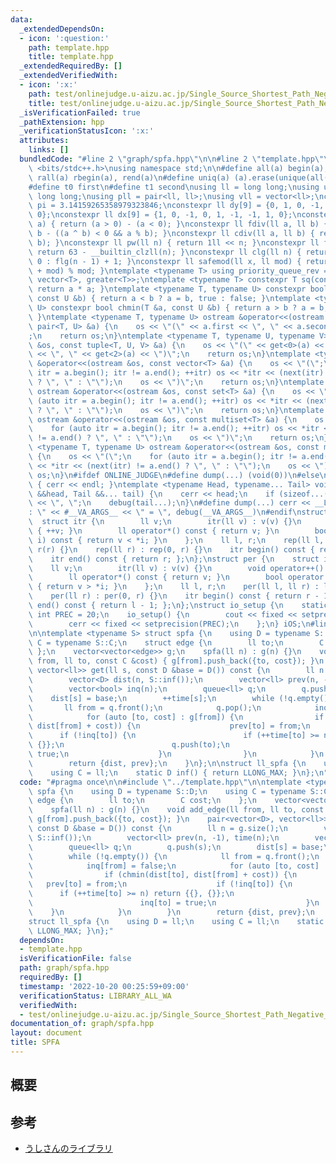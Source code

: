 ```yaml
---
data:
  _extendedDependsOn:
  - icon: ':question:'
    path: template.hpp
    title: template.hpp
  _extendedRequiredBy: []
  _extendedVerifiedWith:
  - icon: ':x:'
    path: test/onlinejudge.u-aizu.ac.jp/Single_Source_Shortest_Path_Negative_Edges.0.test.cpp
    title: test/onlinejudge.u-aizu.ac.jp/Single_Source_Shortest_Path_Negative_Edges.0.test.cpp
  _isVerificationFailed: true
  _pathExtension: hpp
  _verificationStatusIcon: ':x:'
  attributes:
    links: []
  bundledCode: "#line 2 \"graph/spfa.hpp\"\n\n#line 2 \"template.hpp\"\n\n#include\
    \ <bits/stdc++.h>\nusing namespace std;\n\n#define all(a) begin(a), end(a)\n#define\
    \ rall(a) rbegin(a), rend(a)\n#define uniq(a) (a).erase(unique(all(a)), (a).end())\n\
    #define t0 first\n#define t1 second\nusing ll = long long;\nusing ull = unsigned\
    \ long long;\nusing pll = pair<ll, ll>;\nusing vll = vector<ll>;\nconstexpr double\
    \ pi = 3.14159265358979323846;\nconstexpr ll dy[9] = {0, 1, 0, -1, 1, 1, -1, -1,\
    \ 0};\nconstexpr ll dx[9] = {1, 0, -1, 0, 1, -1, -1, 1, 0};\nconstexpr ll sign(ll\
    \ a) { return (a > 0) - (a < 0); }\nconstexpr ll fdiv(ll a, ll b) { return a /\
    \ b - ((a ^ b) < 0 && a % b); }\nconstexpr ll cdiv(ll a, ll b) { return -fdiv(-a,\
    \ b); }\nconstexpr ll pw(ll n) { return 1ll << n; }\nconstexpr ll flg(ll n) {\
    \ return 63 - __builtin_clzll(n); }\nconstexpr ll clg(ll n) { return n == 1 ?\
    \ 0 : flg(n - 1) + 1; }\nconstexpr ll safemod(ll x, ll mod) { return (x % mod\
    \ + mod) % mod; }\ntemplate <typename T> using priority_queue_rev = priority_queue<T,\
    \ vector<T>, greater<T>>;\ntemplate <typename T> constexpr T sq(const T &a) {\
    \ return a * a; }\ntemplate <typename T, typename U> constexpr bool chmax(T &a,\
    \ const U &b) { return a < b ? a = b, true : false; }\ntemplate <typename T, typename\
    \ U> constexpr bool chmin(T &a, const U &b) { return a > b ? a = b, true : false;\
    \ }\ntemplate <typename T, typename U> ostream &operator<<(ostream &os, const\
    \ pair<T, U> &a) {\n    os << \"(\" << a.first << \", \" << a.second << \")\"\
    ;\n    return os;\n}\ntemplate <typename T, typename U, typename V> ostream &operator<<(ostream\
    \ &os, const tuple<T, U, V> &a) {\n    os << \"(\" << get<0>(a) << \", \" << get<1>(a)\
    \ << \", \" << get<2>(a) << \")\";\n    return os;\n}\ntemplate <typename T> ostream\
    \ &operator<<(ostream &os, const vector<T> &a) {\n    os << \"(\";\n    for (auto\
    \ itr = a.begin(); itr != a.end(); ++itr) os << *itr << (next(itr) != a.end()\
    \ ? \", \" : \"\");\n    os << \")\";\n    return os;\n}\ntemplate <typename T>\
    \ ostream &operator<<(ostream &os, const set<T> &a) {\n    os << \"(\";\n    for\
    \ (auto itr = a.begin(); itr != a.end(); ++itr) os << *itr << (next(itr) != a.end()\
    \ ? \", \" : \"\");\n    os << \")\";\n    return os;\n}\ntemplate <typename T>\
    \ ostream &operator<<(ostream &os, const multiset<T> &a) {\n    os << \"(\";\n\
    \    for (auto itr = a.begin(); itr != a.end(); ++itr) os << *itr << (next(itr)\
    \ != a.end() ? \", \" : \"\");\n    os << \")\";\n    return os;\n}\ntemplate\
    \ <typename T, typename U> ostream &operator<<(ostream &os, const map<T, U> &a)\
    \ {\n    os << \"(\";\n    for (auto itr = a.begin(); itr != a.end(); ++itr) os\
    \ << *itr << (next(itr) != a.end() ? \", \" : \"\");\n    os << \")\";\n    return\
    \ os;\n}\n#ifdef ONLINE_JUDGE\n#define dump(...) (void(0))\n#else\nvoid debug()\
    \ { cerr << endl; }\ntemplate <typename Head, typename... Tail> void debug(Head\
    \ &&head, Tail &&... tail) {\n    cerr << head;\n    if (sizeof...(Tail)) cerr\
    \ << \", \";\n    debug(tail...);\n}\n#define dump(...) cerr << __LINE__ << \"\
    : \" << #__VA_ARGS__ << \" = \", debug(__VA_ARGS__)\n#endif\nstruct rep {\n  \
    \  struct itr {\n        ll v;\n        itr(ll v) : v(v) {}\n        void operator++()\
    \ { ++v; }\n        ll operator*() const { return v; }\n        bool operator!=(itr\
    \ i) const { return v < *i; }\n    };\n    ll l, r;\n    rep(ll l, ll r) : l(l),\
    \ r(r) {}\n    rep(ll r) : rep(0, r) {}\n    itr begin() const { return l; };\n\
    \    itr end() const { return r; };\n};\nstruct per {\n    struct itr {\n    \
    \    ll v;\n        itr(ll v) : v(v) {}\n        void operator++() { --v; }\n\
    \        ll operator*() const { return v; }\n        bool operator!=(itr i) const\
    \ { return v > *i; }\n    };\n    ll l, r;\n    per(ll l, ll r) : l(l), r(r) {}\n\
    \    per(ll r) : per(0, r) {}\n    itr begin() const { return r - 1; };\n    itr\
    \ end() const { return l - 1; };\n};\nstruct io_setup {\n    static constexpr\
    \ int PREC = 20;\n    io_setup() {\n        cout << fixed << setprecision(PREC);\n\
    \        cerr << fixed << setprecision(PREC);\n    };\n} iOS;\n#line 4 \"graph/spfa.hpp\"\
    \n\ntemplate <typename S> struct spfa {\n    using D = typename S::D;\n    using\
    \ C = typename S::C;\n    struct edge {\n        ll to;\n        C cost;\n   \
    \ };\n    vector<vector<edge>> g;\n    spfa(ll n) : g(n) {}\n    void add_edge(ll\
    \ from, ll to, const C &cost) { g[from].push_back({to, cost}); }\n    pair<vector<D>,\
    \ vector<ll>> get(ll s, const D &base = D()) const {\n        ll n = g.size();\n\
    \        vector<D> dist(n, S::inf());\n        vector<ll> prev(n, -1), time(n);\n\
    \        vector<bool> inq(n);\n        queue<ll> q;\n        q.push(s);\n    \
    \    dist[s] = base;\n        ++time[s];\n        while (!q.empty()) {\n     \
    \       ll from = q.front();\n            q.pop();\n            inq[from] = false;\n\
    \            for (auto [to, cost] : g[from]) {\n                if (chmin(dist[to],\
    \ dist[from] + cost)) {\n                    prev[to] = from;\n              \
    \      if (!inq[to]) {\n                        if (++time[to] >= n) return {{},\
    \ {}};\n                        q.push(to);\n                        inq[to] =\
    \ true;\n                    }\n                }\n            }\n        }\n\
    \        return {dist, prev};\n    }\n};\n\nstruct ll_spfa {\n    using D = ll;\n\
    \    using C = ll;\n    static D inf() { return LLONG_MAX; }\n};\n"
  code: "#pragma once\n\n#include \"../template.hpp\"\n\ntemplate <typename S> struct\
    \ spfa {\n    using D = typename S::D;\n    using C = typename S::C;\n    struct\
    \ edge {\n        ll to;\n        C cost;\n    };\n    vector<vector<edge>> g;\n\
    \    spfa(ll n) : g(n) {}\n    void add_edge(ll from, ll to, const C &cost) {\
    \ g[from].push_back({to, cost}); }\n    pair<vector<D>, vector<ll>> get(ll s,\
    \ const D &base = D()) const {\n        ll n = g.size();\n        vector<D> dist(n,\
    \ S::inf());\n        vector<ll> prev(n, -1), time(n);\n        vector<bool> inq(n);\n\
    \        queue<ll> q;\n        q.push(s);\n        dist[s] = base;\n        ++time[s];\n\
    \        while (!q.empty()) {\n            ll from = q.front();\n            q.pop();\n\
    \            inq[from] = false;\n            for (auto [to, cost] : g[from]) {\n\
    \                if (chmin(dist[to], dist[from] + cost)) {\n                 \
    \   prev[to] = from;\n                    if (!inq[to]) {\n                  \
    \      if (++time[to] >= n) return {{}, {}};\n                        q.push(to);\n\
    \                        inq[to] = true;\n                    }\n            \
    \    }\n            }\n        }\n        return {dist, prev};\n    }\n};\n\n\
    struct ll_spfa {\n    using D = ll;\n    using C = ll;\n    static D inf() { return\
    \ LLONG_MAX; }\n};"
  dependsOn:
  - template.hpp
  isVerificationFile: false
  path: graph/spfa.hpp
  requiredBy: []
  timestamp: '2022-10-20 00:25:59+09:00'
  verificationStatus: LIBRARY_ALL_WA
  verifiedWith:
  - test/onlinejudge.u-aizu.ac.jp/Single_Source_Shortest_Path_Negative_Edges.0.test.cpp
documentation_of: graph/spfa.hpp
layout: document
title: SPFA
---
```


## 概要

## 参考
- [うしさんのライブラリ](https://ei1333.github.io/library/graph/shortest-path/shortest-path-faster-algorithm.hpp)